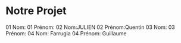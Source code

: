 # Notre Projet

01 Nom: 
01 Prénom:
02 Nom:JULIEN
02 Prénom:Quentin
03 Nom:
03 Prénom:
04 Nom: Farrugia
04 Prénom: Guillaume
